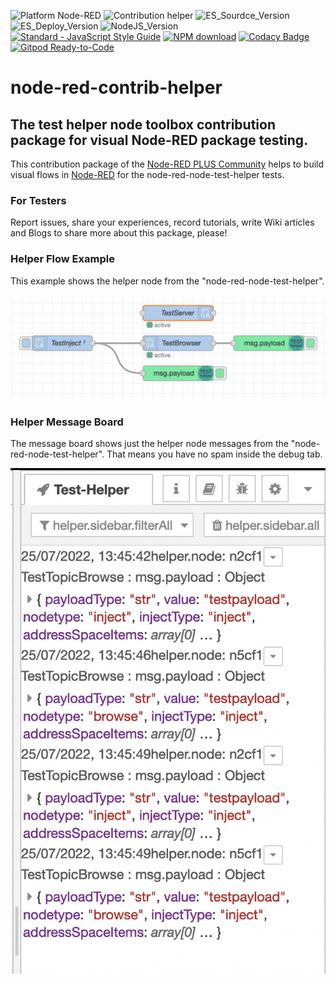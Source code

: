 ![Platform Node-RED](http://b.repl.ca/v1/Platform-Node--RED-red.png)
![Contribution helper](http://b.repl.ca/v1/Contribution-helper-orange.png)
![ES_Sourdce_Version](http://b.repl.ca/v1/JS_Source-ES2019-yellow.png)
![ES_Deploy_Version](http://b.repl.ca/v1/JS_Deploy-ES2015-yellow.png)
![NodeJS_Version](http://b.repl.ca/v1/NodeJS-LTS-green.png)
[![Standard - JavaScript Style Guide](https://img.shields.io/badge/code%20style-standard-brightgreen.svg)](http://standardjs.com/)
[![NPM download](https://img.shields.io/npm/dm/node-red-contrib-helper.svg)](https://npm-stat.com/charts.html?package=node-red-contrib-helper)
[![Codacy Badge](https://api.codacy.com/project/badge/Grade/6cbeb40ab5604b3ab99e6badc9469e8a)](https://www.codacy.com/gh/BiancoRoyal/node-red-contrib-helper?utm_source=github.com&amp;utm_medium=referral&amp;utm_content=BiancoRoyal/node-red-contrib-helper&amp;utm_campaign=Badge_Grade)
[![Gitpod Ready-to-Code](https://img.shields.io/badge/Gitpod-ready--to--code-blue?logo=gitpod)](https://gitpod.io/#https://github.com/BiancoRoyal/node-red-contrib-helper)

# node-red-contrib-helper

## The test helper node toolbox contribution package for visual Node-RED package testing.

This contribution package of the [Node-RED PLUS Community][3] helps to build visual flows in [Node-RED][1] for the node-red-node-test-helper tests.

### For Testers

Report issues, share your experiences, record tutorials,
write Wiki articles and Blogs to share more about this package, please!

### Helper Flow Example

This example shows the helper node from the "node-red-node-test-helper".

![OPC UA IIoT Server Example](assets/flow_example_iiot_opcua.png)

### Helper Message Board

The message board shows just the helper node messages from the "node-red-node-test-helper".
That means you have no spam inside the debug tab.

![OPC UA IIoT Server Example](assets/flow_msg_iiot_opcua.png)

[1]:https://nodered.org
[2]:https://github.com/biancode
[3]:https://noderedplus.de/
[4]:https://github.com/BiancoRoyal/node-red-contrib-helper
